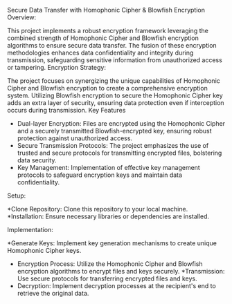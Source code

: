 Secure Data Transfer with Homophonic Cipher & Blowfish Encryption
Overview:

This project implements a robust encryption framework leveraging the combined strength of Homophonic Cipher and Blowfish encryption algorithms to ensure secure data transfer. The fusion of these encryption methodologies enhances data confidentiality and integrity during transmission, safeguarding sensitive information from unauthorized access or tampering.
Encryption Strategy:

The project focuses on synergizing the unique capabilities of Homophonic Cipher and Blowfish encryption to create a comprehensive encryption system. Utilizing Blowfish encryption to secure the Homophonic Cipher key adds an extra layer of security, ensuring data protection even if interception occurs during transmission.
Key Features
* Dual-layer Encryption: Files are encrypted using the Homophonic Cipher and a securely transmitted Blowfish-encrypted key, ensuring robust protection against unauthorized access.
* Secure Transmission Protocols: The project emphasizes the use of trusted and secure protocols for transmitting encrypted files, bolstering data security.
* Key Management: Implementation of effective key management protocols to safeguard encryption keys and maintain data confidentiality.

Setup:

*Clone Repository: Clone this repository to your local machine.
*Installation: Ensure necessary libraries or dependencies are installed.

Implementation:

*Generate Keys: Implement key generation mechanisms to create unique Homophonic Cipher keys.
* Encryption Process: Utilize the Homophonic Cipher and Blowfish encryption algorithms to encrypt files and keys securely.
*Transmission: Use secure protocols for transferring encrypted files and keys.
* Decryption: Implement decryption processes at the recipient's end to retrieve the original data.
